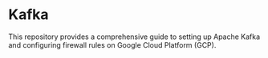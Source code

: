 # Kafka
This repository provides a comprehensive guide to setting up Apache Kafka and configuring firewall rules on Google Cloud Platform (GCP).
